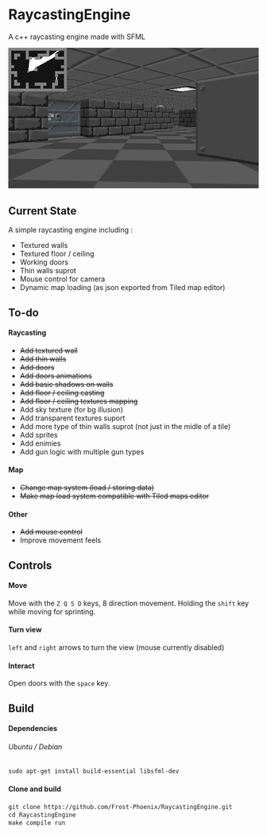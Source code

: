 # RaycastingEngine

A c++ raycasting engine made with SFML

![Alt text](data/images/screenshot/capture.png?raw=true "Title")

## Current State 
 
A simple raycasting engine including :

- Textured walls 
- Textured floor / ceiling
- Working doors
- Thin walls suprot
- Mouse control for camera
- Dynamic map loading (as json exported from Tiled map editor)

## To-do

#### Raycasting 
- ~~Add textured wall~~
- ~~Add thin walls~~
- ~~Add doors~~
- ~~Add doors animations~~
- ~~Add basic shadows on walls~~
- ~~Add floor / ceiling casting~~
- ~~Add floor / ceiling textures mapping~~
- Add sky texture (for bg illusion)
- Add transparent textures suport 
- Add more type of thin walls suprot (not just in the midle of a tile)
- Add sprites  
- Add enimies 
- Add gun logic with multiple gun types

#### Map
- ~~Change map system (load / storing data)~~
- ~~Make map load system compatible with Tiled maps editor~~

#### Other
- ~~Add mouse control~~
- Improve movement feels

## Controls

#### Move

Move with the `Z Q S D` keys, 8 direction movement.
Holding the `shift` key while moving for sprinting.

#### Turn view

`left` and `right` arrows to turn the view (mouse currently disabled)

#### Interact

Open doors with the `space` key.

## Build

#### Dependencies

###### Ubuntu / Debian

    sudo apt-get install build-essential libsfml-dev

#### Clone and build

    git clone https://github.com/Frost-Phoenix/RaycastingEngine.git
    cd RaycastingEngine
    make compile run